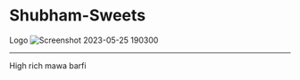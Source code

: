 # Shubham-Sweets
Logo
![Screenshot 2023-05-25 190300](https://github.com/Beyound3d/Shubham-Sweets/assets/129869652/58037c06-f135-4ec5-9245-4435061c8255)
<hr>
High rich mawa barfi

